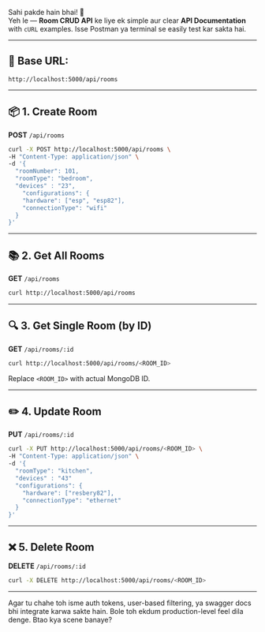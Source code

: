 Sahi pakde hain bhai! 💪  
Yeh le — **Room CRUD API** ke liye ek simple aur clear **API Documentation** with `cURL` examples. Isse Postman ya terminal se easily test kar sakta hai.

---

## 🧠 Base URL:
```
http://localhost:5000/api/rooms
```

---

## 📦 1. Create Room

**POST** `/api/rooms`

```bash
curl -X POST http://localhost:5000/api/rooms \
-H "Content-Type: application/json" \
-d '{
  "roomNumber": 101,
  "roomType": "bedroom",
  "devices" : "23",
    "configurations": {
    "hardware": ["esp", "esp82"],
    "connectionType": "wifi"
  }
}'
```

---

## 📚 2. Get All Rooms

**GET** `/api/rooms`

```bash
curl http://localhost:5000/api/rooms
```

---

## 🔍 3. Get Single Room (by ID)

**GET** `/api/rooms/:id`

```bash
curl http://localhost:5000/api/rooms/<ROOM_ID>
```

Replace `<ROOM_ID>` with actual MongoDB ID.

---

## ✏️ 4. Update Room

**PUT** `/api/rooms/:id`

```bash
curl -X PUT http://localhost:5000/api/rooms/<ROOM_ID> \
-H "Content-Type: application/json" \
-d '{
  "roomType": "kitchen",
  "devices" : "43"
  "configurations": {
    "hardware": ["resbery82"],
    "connectionType": "ethernet"
  }
}'
```

---

## ❌ 5. Delete Room

**DELETE** `/api/rooms/:id`

```bash
curl -X DELETE http://localhost:5000/api/rooms/<ROOM_ID>
```

---

Agar tu chahe toh isme auth tokens, user-based filtering, ya swagger docs bhi integrate karwa sakte hain. Bole toh ekdum production-level feel dila denge. Btao kya scene banaye?